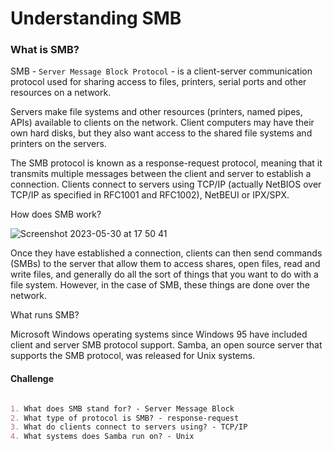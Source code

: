 # Understanding SMB

### What is SMB?

SMB - `Server Message Block Protocol` - is a client-server communication protocol used for sharing access to files, printers, serial ports and other resources on a network.

Servers make file systems and other resources (printers, named pipes, APIs) available to clients on the network. Client computers may have their own hard disks, but they also want access to the shared file systems and printers on the servers.

The SMB protocol is known as a response-request protocol, meaning that it transmits multiple messages between the client and server to establish a connection. Clients connect to servers using TCP/IP (actually NetBIOS over TCP/IP as specified in RFC1001 and RFC1002), NetBEUI or IPX/SPX.

How does SMB work?

![Screenshot 2023-05-30 at 17 50 41](https://github.com/Jawonlaya/TryHackMe-Projects/assets/115058054/4b391859-ce36-4694-8593-6bdb0678f037)

Once they have established a connection, clients can then send commands (SMBs) to the server that allow them to access shares, open files, read and write files, and generally do all the sort of things that you want to do with a file system. However, in the case of SMB, these things are done over the network.

What runs SMB?

Microsoft Windows operating systems since Windows 95 have included client and server SMB protocol support. Samba, an open source server that supports the SMB protocol, was released for Unix systems.

#### Challenge

```markdown

1. What does SMB stand for? - Server Message Block 
2. What type of protocol is SMB? - response-request
3. What do clients connect to servers using? - TCP/IP
4. What systems does Samba run on? - Unix
```

